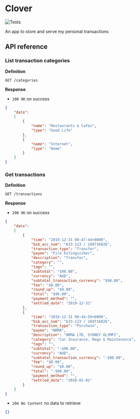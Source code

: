 # Clover

![Tests](https://github.com/martinabeleda/clover/workflows/Tests/badge.svg)

An app to store and serve my personal transactions

## API reference

### List transaction categories

**Definition**

`GET /categories`

**Response**

- `200 OK` on success

```json
{
    "data":
    [
        {
            "name": "Restaurants & Cafes",
            "type": "Good Life"
        },
        {
            "name": "Internet",
            "type": "Home"
        }
    ]
}
```

### Get transactions

**Definition**

`GET /transactions`

**Response**

- `200 OK` on success

```json
{
    "data":
    [
        {
            "time": "2019-12-31 00:47:44+0000",
            "bsb_acc_num": "633-123 / 169716826",
            "transaction_type": "Transfer",
            "payee": "Fire Extinguisher",
            "description": "Transfer",
            "category": "",
            "tags": "",
            "subtotal": "$98.00",
            "currency": "AUD",
            "subtotal_transaction_currency": "$98.00",
            "fee": "$0.00",
            "round_up": "$0.00",
            "total": "$98.00",
            "payment_method": "",
            "settled_date": "2019-12-31"
        },
        {
            "time": "2019-12-31 00:44:59+0000",
            "bsb_acc_num": "633-123 / 169716826",
            "transaction_type": "Purchase",
            "payee": "NRMA",
            "description": "NRMA LTD, SYDNEY OLYMPI",
            "category": "Car Insurance, Rego & Maintenance",
            "tags": "",
            "subtotal": "-$98.00",
            "currency": "AUD",
            "subtotal_transaction_currency": "-$98.00",
            "fee": "$0.00",
            "round_up": "$0.00",
            "total": "-$98.00",
            "payment_method": "",
            "settled_date": "2020-01-01"
        }
    ]
}
```

- `204 No Content` no data to retrieve

```json
{}
```
